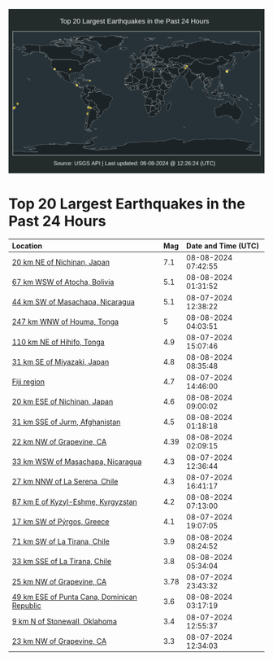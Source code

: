 ![Map](./map.png)

# Top 20 Largest Earthquakes in the Past 24 Hours

| Location | Mag | Date and Time (UTC) |
|:---|:---|:---|
| [20 km NE of Nichinan, Japan](https://earthquake.usgs.gov/earthquakes/eventpage/us6000nith) | 7.1 | 08-08-2024 07:42:55 |
| [67 km WSW of Atocha, Bolivia](https://earthquake.usgs.gov/earthquakes/eventpage/us6000nirz) | 5.1 | 08-08-2024 01:31:52 |
| [44 km SW of Masachapa, Nicaragua](https://earthquake.usgs.gov/earthquakes/eventpage/us6000nim4) | 5.1 | 08-07-2024 12:38:22 |
| [247 km WNW of Houma, Tonga](https://earthquake.usgs.gov/earthquakes/eventpage/us6000nisq) | 5 | 08-08-2024 04:03:51 |
| [110 km NE of Hihifo, Tonga](https://earthquake.usgs.gov/earthquakes/eventpage/us6000nin2) | 4.9 | 08-07-2024 15:07:46 |
| [31 km SE of Miyazaki, Japan](https://earthquake.usgs.gov/earthquakes/eventpage/us6000nitt) | 4.8 | 08-08-2024 08:35:48 |
| [Fiji region](https://earthquake.usgs.gov/earthquakes/eventpage/us6000nimv) | 4.7 | 08-07-2024 14:46:00 |
| [20 km ESE of Nichinan, Japan](https://earthquake.usgs.gov/earthquakes/eventpage/us6000nitx) | 4.6 | 08-08-2024 09:00:02 |
| [31 km SSE of Jurm, Afghanistan](https://earthquake.usgs.gov/earthquakes/eventpage/usd0011l8c) | 4.5 | 08-08-2024 01:18:18 |
| [22 km NW of Grapevine, CA](https://earthquake.usgs.gov/earthquakes/eventpage/ci40869232) | 4.39 | 08-08-2024 02:09:15 |
| [33 km WSW of Masachapa, Nicaragua](https://earthquake.usgs.gov/earthquakes/eventpage/us6000nim2) | 4.3 | 08-07-2024 12:36:44 |
| [27 km NNW of La Serena, Chile](https://earthquake.usgs.gov/earthquakes/eventpage/us6000ninh) | 4.3 | 08-07-2024 16:41:17 |
| [87 km E of Kyzyl-Eshme, Kyrgyzstan](https://earthquake.usgs.gov/earthquakes/eventpage/us6000nite) | 4.2 | 08-08-2024 07:13:00 |
| [17 km SW of Pýrgos, Greece](https://earthquake.usgs.gov/earthquakes/eventpage/us6000niq3) | 4.1 | 08-07-2024 19:07:05 |
| [71 km SW of La Tirana, Chile](https://earthquake.usgs.gov/earthquakes/eventpage/us6000nitm) | 3.9 | 08-08-2024 08:24:52 |
| [33 km SSE of La Tirana, Chile](https://earthquake.usgs.gov/earthquakes/eventpage/us6000nit2) | 3.8 | 08-08-2024 05:34:04 |
| [25 km NW of Grapevine, CA](https://earthquake.usgs.gov/earthquakes/eventpage/ci40868904) | 3.78 | 08-07-2024 23:43:32 |
| [49 km ESE of Punta Cana, Dominican Republic](https://earthquake.usgs.gov/earthquakes/eventpage/pr2024221000) | 3.6 | 08-08-2024 03:17:19 |
| [9 km N of Stonewall, Oklahoma](https://earthquake.usgs.gov/earthquakes/eventpage/ok2024plct) | 3.4 | 08-07-2024 12:55:37 |
| [23 km NW of Grapevine, CA](https://earthquake.usgs.gov/earthquakes/eventpage/ci40867368) | 3.3 | 08-07-2024 12:34:03 |
